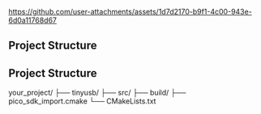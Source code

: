 

https://github.com/user-attachments/assets/1d7d2170-b9f1-4c00-943e-6d0a11768d67


## Project Structure

## Project Structure

your_project/
├── tinyusb/
├── src/
├── build/
├── pico_sdk_import.cmake
└── CMakeLists.txt




